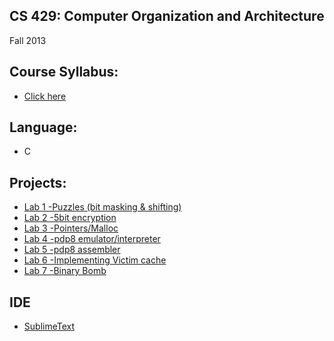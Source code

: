## CS 429:  Computer Organization and Architecture
Fall 2013

## Course Syllabus:
* [Click here](https://github.com/kimyu92/CS-429-Computer-Organization-and-Architecture/blob/master/course_overview.pdf)

## Language:
* C

## Projects:
* [Lab 1 -Puzzles (bit masking & shifting)](https://github.com/kimyu92/CS-429-Computer-Organization-and-Architecture/tree/master/Lab%201)
* [Lab 2 -5bit encryption](https://github.com/kimyu92/CS-429-Computer-Organization-and-Architecture/tree/master/Lab%202)
* [Lab 3 -Pointers/Malloc](https://github.com/kimyu92/CS-429-Computer-Organization-and-Architecture/tree/master/Lab%203)
* [Lab 4 -pdp8 emulator/interpreter](https://github.com/kimyu92/CS-429-Computer-Organization-and-Architecture/tree/master/Lab%204)
* [Lab 5 -pdp8 assembler](https://github.com/kimyu92/CS-429-Computer-Organization-and-Architecture/tree/master/Lab%205)
* [Lab 6 -Implementing Victim cache](https://github.com/kimyu92/CS-429-Computer-Organization-and-Architecture/tree/master/Lab%206)
* [Lab 7 -Binary Bomb](https://github.com/kimyu92/CS-429-Computer-Organization-and-Architecture/tree/master/Lab%207)

## IDE
* [SublimeText](http://www.sublimetext.com)
